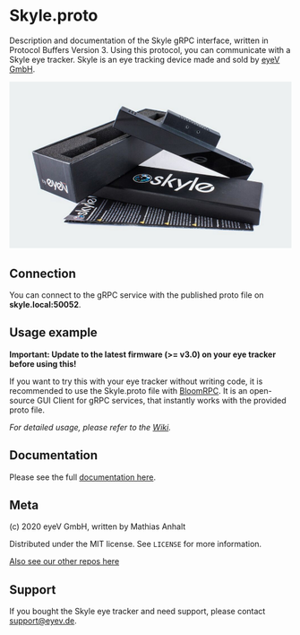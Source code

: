 # Skyle.proto

Description and documentation of the Skyle gRPC interface, written in Protocol Buffers Version 3.
Using this protocol, you can communicate with a Skyle eye tracker. Skyle is an eye tracking device made and sold by [eyeV GmbH](https://eyev.de/).

![](Skyle.png)

## Connection

You can connect to the gRPC service with the published proto file on **skyle.local:50052**.

## Usage example

**Important: Update to the latest firmware (>= v3.0) on your eye tracker before using this!**

If you want to try this with your eye tracker without writing code, it is recommended to use the Skyle.proto file with [BloomRPC](https://github.com/uw-labs/bloomrpc).
It is an open-source GUI Client for gRPC services, that instantly works with the provided proto file.

_For detailed usage, please refer to the [Wiki](https://github.com/eyev-de/Skyle.proto/wiki)._

## Documentation

Please see the full [documentation here](Documentation.md).

## Meta

(c) 2020 eyeV GmbH, written by Mathias Anhalt

Distributed under the MIT license. See ``LICENSE`` for more information.

[Also see our other repos here](https://github.com/eyev-de)

## Support

If you bought the Skyle eye tracker and need support, please contact support@eyev.de.